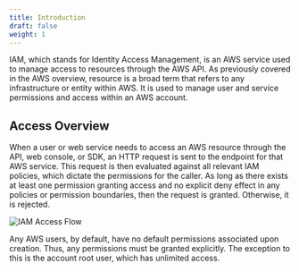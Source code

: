 ```yaml
---
title: Introduction
draft: false
weight: 1
---
```


IAM, which stands for Identity Access Management, is an AWS service used to manage access to resources through the AWS API. As previously covered in the AWS overview, resource is a broad term that refers to any infrastructure or entity within AWS. It is used to manage user and service permissions and access within an AWS account.

## Access Overview

When a user or web service needs to access an AWS resource through the API, web console, or SDK, an HTTP request is sent to the endpoint for that AWS service. This request is then evaluated against all relevant IAM policies, which dictate the permissions for the caller. As long as there exists at least one permission granting access and no explicit deny effect in any policies or permission boundaries, then the request is granted. Otherwise, it is rejected.

![IAM Access Flow](/images/iam/iam_flow.png)

Any AWS users, by default, have no default permissions associated upon creation. Thus, any permissions must be granted explicitly. The exception to this is the account root user, which has unlimited access.
